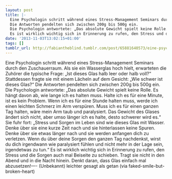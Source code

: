 ```yaml
---
layout: post
title: |-
  Eine Psychologin schritt während eines Stress-Management Seminars durch den Zuschauerraum. Als sie ein Wasserglas hoch hielt, erwarteten die Zuhörer die typische Frage: „Ist dieses Glas halb leer oder halb voll?“ Stattdessen fragte sie mit einem Lächeln auf dem Gesicht: „Wie schwer ist dieses Glas?“
  Die Antworten pendelten sich zwischen 200g bis 500g ein.
  Die Psychologin antwortete: „Das absolute Gewicht spielt keine Rolle. Es hängt davon ab, wie lange ich es halten muss. Halte ich es für eine Minute, ist es kein Problem. Wenn ich es für eine Stunde halten muss, werde ich einen leichten Schmerz im Arm verspüren. Muss ich es für einen ganzen Tag halten, wäre mein Arm taub und paralysiert. Das Gewicht des Glases ändert sich nicht, aber umso länger ich es halte, desto schwerer wird es.“ Sie fuhr fort: „Stress und Sorgen im Leben sind wie dieses Glas mit Wasser. Denke über sie eine kurze Zeit nach und sie hinterlassen keine Spuren. Denke über sie etwas länger nach und sie werden anfangen dich zu verletzen. Wenn du über deine Sorgen den ganzen Tag nachdenkst, wirst du dich irgendwann wie paralysiert fühlen und nicht mehr in der Lage sein, irgendetwas zu tun.“
  Es ist wirklich wichtig sich in Erinnerung zu rufen, den Stress und die Sorgen auch mal Beiseite zu schieben. Tragt sie nicht in den Abend und in die Nacht hinein. Denkt daran, dass Glas einfach mal abzusetzen!
date: '2013-11-03T13:02:15+01:00'
tags: []
tumblr_url: http://fabiantheblind.tumblr.com/post/65881640573/eine-psychologin-schritt-wahrend-eines
---
```

Eine Psychologin schritt während eines Stress-Management Seminars durch den Zuschauerraum. Als sie ein Wasserglas hoch hielt, erwarteten die Zuhörer die typische Frage: „Ist dieses Glas halb leer oder halb voll?“ Stattdessen fragte sie mit einem Lächeln auf dem Gesicht: „Wie schwer ist dieses Glas?“
Die Antworten pendelten sich zwischen 200g bis 500g ein.
Die Psychologin antwortete: „Das absolute Gewicht spielt keine Rolle. Es hängt davon ab, wie lange ich es halten muss. Halte ich es für eine Minute, ist es kein Problem. Wenn ich es für eine Stunde halten muss, werde ich einen leichten Schmerz im Arm verspüren. Muss ich es für einen ganzen Tag halten, wäre mein Arm taub und paralysiert. Das Gewicht des Glases ändert sich nicht, aber umso länger ich es halte, desto schwerer wird es.“ Sie fuhr fort: „Stress und Sorgen im Leben sind wie dieses Glas mit Wasser. Denke über sie eine kurze Zeit nach und sie hinterlassen keine Spuren. Denke über sie etwas länger nach und sie werden anfangen dich zu verletzen. Wenn du über deine Sorgen den ganzen Tag nachdenkst, wirst du dich irgendwann wie paralysiert fühlen und nicht mehr in der Lage sein, irgendetwas zu tun.“
Es ist wirklich wichtig sich in Erinnerung zu rufen, den Stress und die Sorgen auch mal Beiseite zu schieben. Tragt sie nicht in den Abend und in die Nacht hinein. Denkt daran, dass Glas einfach mal abzusetzen!—- (Unbekannt)
leichter gesagt als getan
(via faked-smile-but-broken-heart)
